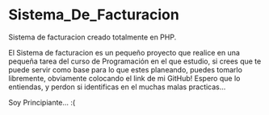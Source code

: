 # Sistema_De_Facturacion
Sistema de facturacion creado totalmente en PHP.


El Sistema de facturacion es un pequeño proyecto que realice en una pequeña tarea del
curso de Programación en el que estudio, si crees que te puede servir como base para
lo que estes planeando, puedes tomarlo libremente, obviamente colocando el link de mi
GitHub! Espero que lo entiendas, y perdon si identificas en el muchas malas practicas...

Soy Principiante... :(
